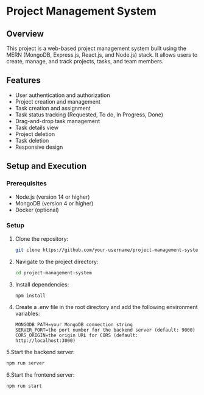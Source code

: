 # Project Management System

## Overview
This project is a web-based project management system built using the MERN (MongoDB, Express.js, React.js, and Node.js) stack. It allows users to create, manage, and track projects, tasks, and team members.

## Features
- User authentication and authorization
- Project creation and management
- Task creation and assignment
- Task status tracking (Requested, To do, In Progress, Done)
- Drag-and-drop task management
- Task details view
- Project deletion
- Task deletion
- Responsive design

## Setup and Execution

### Prerequisites
- Node.js (version 14 or higher)
- MongoDB (version 4 or higher)
- Docker (optional)

### Setup

1. Clone the repository:  
   ```bash
   git clone https://github.com/your-username/project-management-system.git
   ```
1. Navigate to the project directory:
   ```bash
   cd project-management-system
   ```
1. Install dependencies:
   ```bash
   npm install
   ```
   
1. Create a .env file in the root directory and add the following environment variables:  
   ```plaintext
   MONGODB_PATH=your MongoDB connection string
   SERVER_PORT=the port number for the backend server (default: 9000)
   CORS_ORIGIN=the origin URL for CORS (default: http://localhost:3000)

   ```

5.Start the backend server:
   ```bash
   npm run server
   ```

6.Start the frontend server:
   ```bash
   npm run start
   ```



